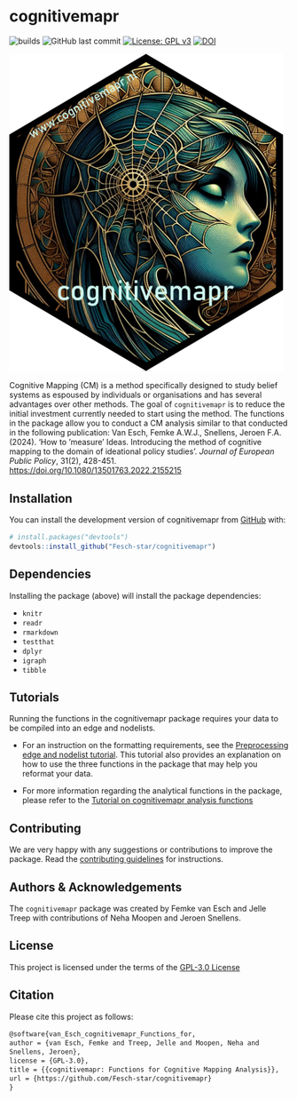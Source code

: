 
<!-- README.md is generated from README.Rmd. Please edit that file -->

# cognitivemapr

<!-- badges: start -->

![builds](https://github.com/Fesch-star/cognitivemapr/actions/workflows/check-standard.yaml/badge.svg)
![GitHub last
commit](https://img.shields.io/github/last-commit/Fesch-star/cognitivemapr)
[![License: GPL
v3](https://img.shields.io/badge/License-GPL%20v3-blue.svg)](https://www.gnu.org/licenses/gpl-3.0)
[![DOI](https://zenodo.org/badge/DOI/10.5281/zenodo.11068150.svg)](https://doi.org/10.5281/zenodo.11068150)

<!-- badges: end -->

<img src="man/figures/cognitivemapr_logo.png" data-align="right" width="494" />

Cognitive Mapping (CM) is a method specifically designed to study belief
systems as espoused by individuals or organisations and has several
advantages over other methods. The goal of `cognitivemapr` is to reduce
the initial investment currently needed to start using the method. The
functions in the package allow you to conduct a CM analysis similar to
that conducted in the following publication: Van Esch, Femke A.W.J.,
Snellens, Jeroen F.A. (2024). ‘How to ’measure’ Ideas. Introducing the
method of cognitive mapping to the domain of ideational policy studies’.
*Journal of European Public Policy*, 31(2), 428-451.
<https://doi.org/10.1080/13501763.2022.2155215>

## Installation

You can install the development version of cognitivemapr from
[GitHub](https://github.com/) with:

``` r
# install.packages("devtools")
devtools::install_github("Fesch-star/cognitivemapr")
```

## Dependencies

Installing the package (above) will install the package dependencies:

-   `knitr`
-   `readr`
-   `rmarkdown`
-   `testthat`
-   `dplyr`
-   `igraph`
-   `tibble`

## Tutorials

Running the functions in the cognitivemapr package requires your data to
be compiled into an edge and nodelists.

-   For an instruction on the formatting requirements, see the
    [Preprocessing edge and nodelist tutorial](https://fesch-star.github.io/cognitivemapr/articles/Tutorial_create_edge_nodelists.html). This tutorial also provides an
    explanation on how to use the three functions in the package that
    may help you reformat your data.

-   For more information regarding the analytical functions in the
    package, please refer to the
    [Tutorial on cognitivemapr analysis functions](https://fesch-star.github.io/cognitivemapr/articles/Tutorial_cognitivemapr_analysis_functions.html)

## Contributing

We are very happy with any suggestions or contributions to improve the
package. Read the [contributing guidelines](/CONTRIBUTING.md) for
instructions.

## Authors & Acknowledgements

The `cognitivemapr` package was created by Femke van Esch and Jelle
Treep with contributions of Neha Moopen and Jeroen Snellens.

## License

This project is licensed under the terms of the [GPL-3.0
License](/LICENSE.md)

## Citation

Please cite this project as follows:

    @software{van_Esch_cognitivemapr_Functions_for,
    author = {van Esch, Femke and Treep, Jelle and Moopen, Neha and Snellens, Jeroen},
    license = {GPL-3.0},
    title = {{cognitivemapr: Functions for Cognitive Mapping Analysis}},
    url = {https://github.com/Fesch-star/cognitivemapr}
    }
